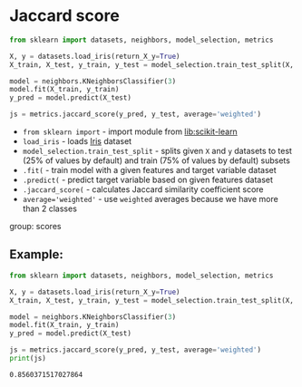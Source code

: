 # Jaccard score

```python
from sklearn import datasets, neighbors, model_selection, metrics

X, y = datasets.load_iris(return_X_y=True)
X_train, X_test, y_train, y_test = model_selection.train_test_split(X, y)

model = neighbors.KNeighborsClassifier(3)
model.fit(X_train, y_train)
y_pred = model.predict(X_test)

js = metrics.jaccard_score(y_pred, y_test, average='weighted')
```

- `from sklearn import` - import module from [lib:scikit-learn](https://onelinerhub.com/python-scikit-learn/how-to-install-scikit-learn-using-pip)
- `load_iris` - loads [Iris](https://scikit-learn.org/stable/auto_examples/datasets/plot_iris_dataset.html) dataset
- `model_selection.train_test_split` - splits given `X` and `y` datasets to test (25% of values by default) and train (75% of values by default) subsets
- `.fit(` - train model with a given features and target variable dataset
- `.predict(` - predict target variable based on given features dataset
- `.jaccard_score(` - calculates Jaccard similarity coefficient score
- `average='weighted'` - use `weighted` averages because we have more than 2 classes

group: scores

## Example: 
```python
from sklearn import datasets, neighbors, model_selection, metrics

X, y = datasets.load_iris(return_X_y=True)
X_train, X_test, y_train, y_test = model_selection.train_test_split(X, y)

model = neighbors.KNeighborsClassifier(3)
model.fit(X_train, y_train)
y_pred = model.predict(X_test)

js = metrics.jaccard_score(y_pred, y_test, average='weighted')
print(js)
```
```
0.8560371517027864

```


